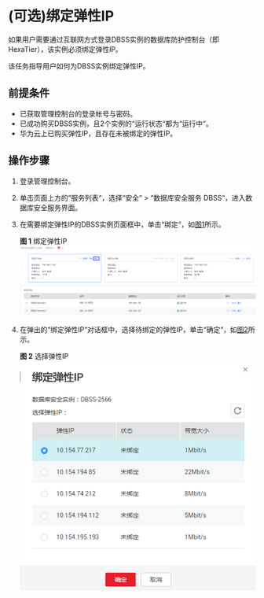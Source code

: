 # \(可选\)绑定弹性IP<a name="ZH-CN_TOPIC_0111166553"></a>

如果用户需要通过互联网方式登录DBSS实例的数据库防护控制台（即HexaTier），该实例必须绑定弹性IP。

该任务指导用户如何为DBSS实例绑定弹性IP。

## 前提条件<a name="section26173815151056"></a>

-   已获取管理控制台的登录帐号与密码。
-   已成功购买DBSS实例，且2个实例的“运行状态“都为“运行中“。
-   华为云上已购买弹性IP，且存在未被绑定的弹性IP。

## 操作步骤<a name="section59621770151056"></a>

1.  登录管理控制台。
2.  单击页面上方的“服务列表“，选择“安全“  \>  “数据库安全服务 DBSS“，进入数据库安全服务界面。
3.  在需要绑定弹性IP的DBSS实例页面框中，单击“绑定“，如[图1](#fig7998142353918)所示。

    **图 1**  绑定弹性IP<a name="fig7998142353918"></a>  
    ![](figures/绑定弹性IP.png "绑定弹性IP")

4.  在弹出的“绑定弹性IP“对话框中，选择待绑定的弹性IP，单击“确定“，如[图2](#fig1918195412442)所示。

    **图 2**  选择弹性IP<a name="fig1918195412442"></a>  
    ![](figures/选择弹性IP.png "选择弹性IP")


